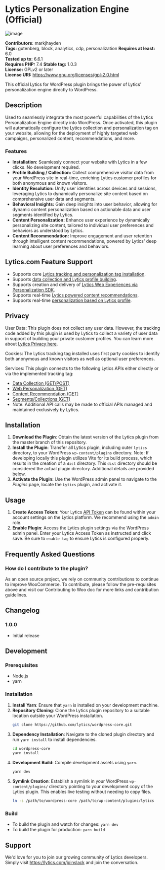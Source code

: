 # Lytics Personalization Engine (Official)

![image](https://github.com/lytics/wordpress-core/assets/2042008/eea842dc-c763-4878-b8b8-56140a6c54ce)

**Contributors:** markjhayden  
**Tags:** gutenberg, block, analytics, cdp, personalization
**Requires at least:** 6.0  
**Tested up to:** 6.6.1  
**Requires PHP:** 7.4
**Stable tag:** 1.0.3  
**License:** GPLv2 or later  
**License URI:** https://www.gnu.org/licenses/gpl-2.0.html

This official Lytics for WordPress plugin brings the power of Lytics' personalization engine directly to WordPress.

## Description

Used to seamlessly integrate the most powerful capabilities of the Lytics Personalization Engine directly into WordPress. Once activated, this plugin will automatically configure the Lytics collection and personalization tag on your website, allowing for the deployment of highly targeted web campaigns, personalized content, recommendations, and more.

### Features

- **Installation:** Seamlessly connect your website with Lytics in a few clicks. No development required.
- **Profile Building / Collection:** Collect comprehensive visitor data from your WordPress site in real-time, enriching Lytics customer profiles for both anonymous and known visitors.
- **Identity Resolution:** Unify user identities across devices and sessions, leveraging Lytics to dynamically personalize site content based on comprehensive user data and segments.
- **Behavioral Insights:** Gain deep insights into user behavior, allowing for dynamic content personalization based on actionable data and user segments identified by Lytics.
- **Content Personalization:** Enhance user experience by dynamically personalizing site content, tailored to individual user preferences and behaviors as understood by Lytics.
- **Content Recommendation:** Improve engagement and user retention through intelligent content recommendations, powered by Lytics' deep learning about user preferences and behaviors.

## Lytics.com Feature Support

- Supports core [Lytics tracking and personalization tag installation](https://docs.lytics.com/docs/lytics-javascript-tag).
- Supports [data collection and Lytics profile building](https://docs.lytics.com/docs/lytics-javascript-tag#data-collection).
- Supports creation and delivery of [Lytics Web Experiences via Personalization SDK](https://docs.lytics.com/docs/personalization-pathfora).
- Supports real-time [Lytics powered content recommendations](https://docs.lytics.com/docs/recommendations).
- Supports real-time [personalization based on Lytics profile](https://docs.lytics.com/docs/lytics-javascript-tag#accessing-visitor-profiles).

## Privacy

User Data: This plugin does not collect any user data. However, the tracking code added by this plugin is used by Lytics to collect a variety of user data in support of building your private customer profiles. You can learn more about [Lytics Privacy here](https://www.lytics.com/privacy-policy/).

Cookies: The Lytics tracking tag installed uses first party cookies to identify both anonymous and known visitors as well as optional user preferences.

Services: This plugin connects to the following Lytics APIs either directly or via the implemented tracking tag:

- [Data Collection (GET/POST)](https://docs.lytics.com/reference/data-json-upload)
- [Web Personalization (GET)](https://docs.lytics.com/reference/web-personalization-1)
- [Content Recommendation (GET)](https://docs.lytics.com/reference/public-content-recommendation)
- [Segments/Collections (GET)](https://docs.lytics.com/reference/get_segment)
- Note: Additional API calls may be made to official APIs managed and maintained exclusively by Lytics.

## Installation

1. **Download the Plugin**: Obtain the latest version of the Lytics plugin from the master branch of this repository.
2. **Install the Plugin**: Transfer all Lytics plugin, including outer `lytics` directory, to your WordPress `wp-content/plugins` directory. Note: If developing locally this plugin utilizes Vite for its build process, which results in the creation of a `dist` directory. This `dist` directory should be considered the actual plugin directory. Additional details are provided below.
3. **Activate the Plugin**: Use the WordPress admin panel to navigate to the _Plugins_ page, locate the `Lytics` plugin, and activate it.

## Usage

1. **Create Access Token**: Your Lytics [API Token](https://docs.lytics.com/docs/access-tokens#deleting-an-existing-api-token) can be found within your account settings on the Lytics platform. We recommend using the `admin` role.
2. **Enable Plugin**: Access the Lytics plugin settings via the WordPress admin panel. Enter your Lytics Access Token as instructed and click save. Be sure to `enable tag` to ensure Lytics is configured properly.

## Frequently Asked Questions

### How do I contribute to the plugin?

As an open source project, we rely on community contributions to continue to improve WooCommerce. To contribute, please follow the pre-requisites above and visit our Contributing to Woo doc for more links and contribution guidelines.

## Changelog

### 1.0.0

- Initial release

## Development

### Prerequisites

- Node.js
- yarn

### Installation

1. **Install Yarn**: Ensure that `yarn` is installed on your development machine.
2. **Repository Cloning**: Clone the Lytics plugin repository to a suitable location outside your WordPress installation.
   ```sh
   git clone https://github.com/lytics/wordpress-core.git
   ```
3. **Dependency Installation**: Navigate to the cloned plugin directory and run `yarn install` to install dependencies.
   ```sh
   cd wordpress-core
   yarn install
   ```
4. **Development Build**: Compile development assets using `yarn`.
   ```sh
   yarn dev
   ```
5. **Symlink Creation**: Establish a symlink in your WordPress `wp-content/plugins/` directory pointing to your development copy of the Lytics plugin. This enables live testing without needing to copy files.
   ```sh
   ln -s /path/to/wordpress-core /path/to/wp-content/plugins/lytics
   ```

### Build

- To build the plugin and watch for changes: `yarn dev`
- To build the plugin for production: `yarn build`

## Support

We'd love for you to join our growing community of Lytics developers. Simply visit https://lytics.com/joinslack and join the conversation.
